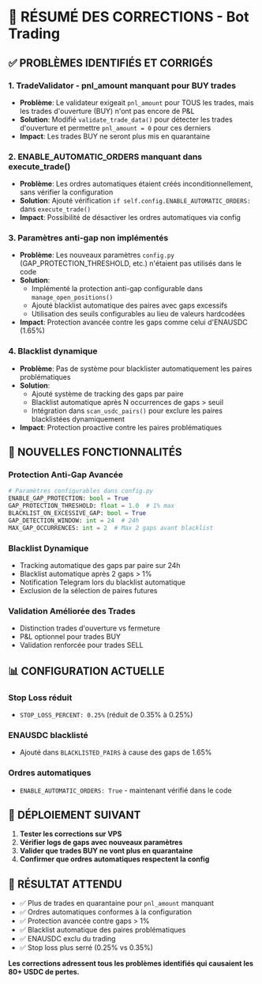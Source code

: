# 🔧 RÉSUMÉ DES CORRECTIONS - Bot Trading 

## ✅ PROBLÈMES IDENTIFIÉS ET CORRIGÉS

### 1. **TradeValidator - pnl_amount manquant pour BUY trades**
- **Problème**: Le validateur exigeait `pnl_amount` pour TOUS les trades, mais les trades d'ouverture (BUY) n'ont pas encore de P&L
- **Solution**: Modifié `validate_trade_data()` pour détecter les trades d'ouverture et permettre `pnl_amount = 0` pour ces derniers
- **Impact**: Les trades BUY ne seront plus mis en quarantaine

### 2. **ENABLE_AUTOMATIC_ORDERS manquant dans execute_trade()**
- **Problème**: Les ordres automatiques étaient créés inconditionnellement, sans vérifier la configuration
- **Solution**: Ajouté vérification `if self.config.ENABLE_AUTOMATIC_ORDERS:` dans `execute_trade()`
- **Impact**: Possibilité de désactiver les ordres automatiques via config

### 3. **Paramètres anti-gap non implémentés**
- **Problème**: Les nouveaux paramètres `config.py` (GAP_PROTECTION_THRESHOLD, etc.) n'étaient pas utilisés dans le code
- **Solution**: 
  - Implémenté la protection anti-gap configurable dans `manage_open_positions()`
  - Ajouté blacklist automatique des paires avec gaps excessifs
  - Utilisation des seuils configurables au lieu de valeurs hardcodées
- **Impact**: Protection avancée contre les gaps comme celui d'ENAUSDC (1.65%)

### 4. **Blacklist dynamique**
- **Problème**: Pas de système pour blacklister automatiquement les paires problématiques
- **Solution**: 
  - Ajouté système de tracking des gaps par paire
  - Blacklist automatique après N occurrences de gaps > seuil
  - Intégration dans `scan_usdc_pairs()` pour exclure les paires blacklistées dynamiquement
- **Impact**: Protection proactive contre les paires problématiques

## 🔧 NOUVELLES FONCTIONNALITÉS

### Protection Anti-Gap Avancée
```python
# Paramètres configurables dans config.py
ENABLE_GAP_PROTECTION: bool = True  
GAP_PROTECTION_THRESHOLD: float = 1.0  # 1% max
BLACKLIST_ON_EXCESSIVE_GAP: bool = True
GAP_DETECTION_WINDOW: int = 24  # 24h
MAX_GAP_OCCURRENCES: int = 2  # Max 2 gaps avant blacklist
```

### Blacklist Dynamique
- Tracking automatique des gaps par paire sur 24h
- Blacklist automatique après 2 gaps > 1%
- Notification Telegram lors du blacklist automatique
- Exclusion de la sélection de paires futures

### Validation Améliorée des Trades
- Distinction trades d'ouverture vs fermeture
- P&L optionnel pour trades BUY
- Validation renforcée pour trades SELL

## 📊 CONFIGURATION ACTUELLE

### Stop Loss réduit
- `STOP_LOSS_PERCENT: 0.25%` (réduit de 0.35% à 0.25%)

### ENAUSDC blacklisté
- Ajouté dans `BLACKLISTED_PAIRS` à cause des gaps de 1.65%

### Ordres automatiques
- `ENABLE_AUTOMATIC_ORDERS: True` - maintenant vérifié dans le code

## 🚀 DÉPLOIEMENT SUIVANT

1. **Tester les corrections sur VPS**
2. **Vérifier logs de gaps avec nouveaux paramètres**  
3. **Valider que trades BUY ne vont plus en quarantaine**
4. **Confirmer que ordres automatiques respectent la config**

## 🎯 RÉSULTAT ATTENDU

- ✅ Plus de trades en quarantaine pour `pnl_amount` manquant
- ✅ Ordres automatiques conformes à la configuration
- ✅ Protection avancée contre gaps > 1%
- ✅ Blacklist automatique des paires problématiques
- ✅ ENAUSDC exclu du trading
- ✅ Stop loss plus serré (0.25% vs 0.35%)

**Les corrections adressent tous les problèmes identifiés qui causaient les 80+ USDC de pertes.**
